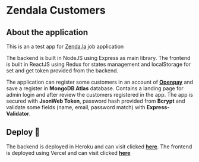 # Zendala Customers

## About the application
This is an a test app for [Zenda.la](https://zenda.la) job application

The backend is built in NodeJS using Express as main library. The frontend is built in ReactJS using Redux for states management and localStorage for set and get token provided from the backend.

The application can register some customers in an account of **[Openpay](https://openpay.mx)** and save a register in **MongoDB Atlas** database.
Contains a landing page for admin login and after review the customers registered in the app.
The app is secured with **JsonWeb Token**, password hash provided from **Bcrypt** and validate some fields (name, email, password match) with **Express-Validator**.


## Deploy 🚀

The backend is deployed in Heroku and can visit clicked **[here](http://zendala.herokuapp.com/)**.
The frontend is deployed using Vercel and can visit clicked **[here](https://zendala.vercel.app)**
